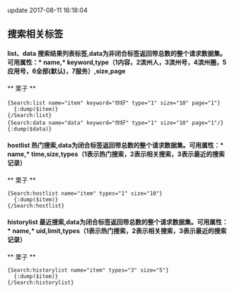 update 2017-08-11 16:18:04
## 搜索相关标签

#### **list、data** 搜索结果列表标签,data为非闭合标签返回带总数的整个请求数据集。可用属性：* name,* keyword,type（1内容，2滨州人，3滨州号，4滨州圈，5应用号，6全部(默认)，7服务）,size,page
** 栗子 **

```
{Search:list name="item" keyword="你好" type="1" size="10" page="1"}
  {:dump($item)}
{/Search:list}
{Search:data name="data" keyword="你好" type="1" size="10" page="1"/}
{:dump($data)}
```

#### **hostlist** 热门搜索,data为闭合标签返回带总数的整个请求数据集。可用属性：* name,* time,size,types（1表示热门搜索，2表示相关搜索，3表示最近的搜索记录）
** 栗子 **

```
{Search:hostlist name="item" types="1" size="10"}
  {:dump($item)}
{/Search:hostlist}

```

#### **historylist** 最近搜索,data为闭合标签返回带总数的整个请求数据集。可用属性：* name,* uid,limit,types（1表示热门搜索，2表示相关搜索，3表示最近的搜索记录）
** 栗子 **

```
{Search:historylist name="item" types="3" size="5"}
  {:dump($item)}
{/Search:historylist}

```
